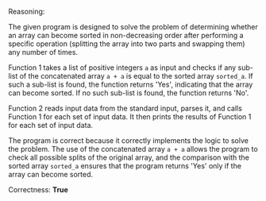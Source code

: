 Reasoning:

The given program is designed to solve the problem of determining whether an array can become sorted in non-decreasing order after performing a specific operation (splitting the array into two parts and swapping them) any number of times.

Function 1 takes a list of positive integers `a` as input and checks if any sub-list of the concatenated array `a + a` is equal to the sorted array `sorted_a`. If such a sub-list is found, the function returns 'Yes', indicating that the array can become sorted. If no such sub-list is found, the function returns 'No'.

Function 2 reads input data from the standard input, parses it, and calls Function 1 for each set of input data. It then prints the results of Function 1 for each set of input data.

The program is correct because it correctly implements the logic to solve the problem. The use of the concatenated array `a + a` allows the program to check all possible splits of the original array, and the comparison with the sorted array `sorted_a` ensures that the program returns 'Yes' only if the array can become sorted.

Correctness: **True**